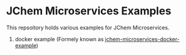 # JChem Microservices Examples

This repsoitory holds various examples for JChem Microservices.

1. docker example (Formely known as [jchem-microservices-docker-example](https://github.com/ChemAxon/jchem-microservices-docker-example))

